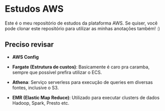 # Estudos AWS
Este é o meu repositório de estudos da plataforma AWS. Se quiser, você pode clonar este repositório para utilizar as minhas anotações também! :)

## Preciso revisar
- **AWS Config**

- **Fargate (Estrutura de custos)**: Basicamente é caro pra caramba, sempre que possível prefira utilizar o ECS.

- **Athena**: Serviço serverless para execução de queries em diversas fontes, inclusive o S3.

- **EMR (Elastic Map Reduce)**: Utilizado para executar clusters de dados Hadoop, Spark, Presto etc.